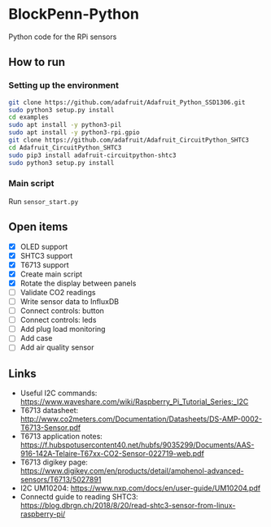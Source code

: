 # BlockPenn-Python
Python code for the RPi sensors

## How to run
### Setting up the environment
```sh
git clone https://github.com/adafruit/Adafruit_Python_SSD1306.git
sudo python3 setup.py install
cd examples
sudo apt install -y python3-pil
sudo apt install -y python3-rpi.gpio
git clone https://github.com/adafruit/Adafruit_CircuitPython_SHTC3
cd Adafruit_CircuitPython_SHTC3
sudo pip3 install adafruit-circuitpython-shtc3
sudo python3 setup.py install
```

### Main script
Run `sensor_start.py`

## Open items
- [x] OLED support
- [x] SHTC3 support
- [x] T6713 support
- [x] Create main script
- [x] Rotate the display between panels
- [ ] Validate CO2 readings
- [ ] Write sensor data to InfluxDB
- [ ] Connect controls: button
- [ ] Connect controls: leds
- [ ] Add plug load monitoring
- [ ] Add case
- [ ] Add air quality sensor

## Links
- Useful I2C commands: https://www.waveshare.com/wiki/Raspberry_Pi_Tutorial_Series:_I2C
- T6713 datasheet: http://www.co2meters.com/Documentation/Datasheets/DS-AMP-0002-T6713-Sensor.pdf
- T6713 application notes: https://f.hubspotusercontent40.net/hubfs/9035299/Documents/AAS-916-142A-Telaire-T67xx-CO2-Sensor-022719-web.pdf
- T6713 digikey page: https://www.digikey.com/en/products/detail/amphenol-advanced-sensors/T6713/5027891
- I2C UM10204: https://www.nxp.com/docs/en/user-guide/UM10204.pdf
- Connectd guide to reading SHTC3: https://blog.dbrgn.ch/2018/8/20/read-shtc3-sensor-from-linux-raspberry-pi/
